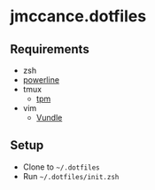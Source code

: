 jmccance.dotfiles
=================

## Requirements

- zsh
- [powerline](https://github.com/powerline/powerline)
- tmux
  - [tpm](https://github.com/tmux-plugins/tpm)
- vim
  - [Vundle](https://github.com/VundleVim/Vundle.vim)

## Setup

- Clone to `~/.dotfiles`
- Run `~/.dotfiles/init.zsh`
